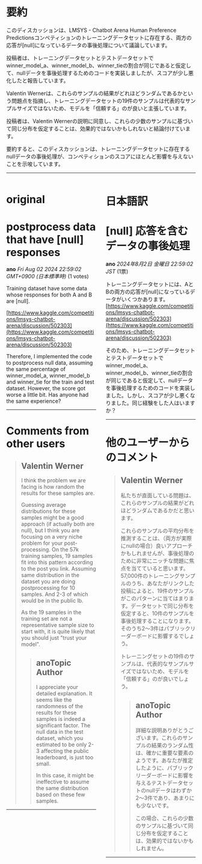# 要約 
このディスカッションは、LMSYS - Chatbot Arena Human Preference Predictionsコンペティションのトレーニングデータセットに存在する、両方の応答が[null]になっているデータの事後処理について議論しています。

投稿者は、トレーニングデータセットとテストデータセットでwinner_model_a、winner_model_b、winner_tieの割合が同じであると仮定して、nullデータを事後処理するためのコードを実装しましたが、スコアが少し悪化したと報告しています。

Valentin Wernerは、これらのサンプルの結果がどれほどランダムであるかという問題点を指摘し、トレーニングデータセットの19件のサンプルは代表的なサンプルサイズではないため、モデルを「信頼する」のが良いと主張しています。

投稿者は、Valentin Wernerの説明に同意し、これらの少数のサンプルに基づいて同じ分布を仮定することは、効果的ではないかもしれないと結論付けています。

要約すると、このディスカッションは、トレーニングデータセットに存在するnullデータの事後処理が、コンペティションのスコアにほとんど影響を与えないことを示唆しています。


---


<style>
.column-left{
  float: left;
  width: 47.5%;
  text-align: left;
}
.column-right{
  float: right;
  width: 47.5%;
  text-align: left;
}
.column-one{
  float: left;
  width: 100%;
  text-align: left;
}
</style>


<div class="column-left">

# original

# postprocess data that have [null] responses

**ano** *Fri Aug 02 2024 22:59:02 GMT+0900 (日本標準時)* (1 votes)

Training dataset have some data whose responses for both A and B are [null].

[https://www.kaggle.com/competitions/lmsys-chatbot-arena/discussion/502303](https://www.kaggle.com/competitions/lmsys-chatbot-arena/discussion/502303)

Therefore, I implemented the code to postprocess null data, assuming the same percentage of winner_model_a, winner_model_b and winner_tie for the train and test dataset. However, the score got worse a little bit. Has anyone had the same experience?



---

 # Comments from other users

> ## Valentin Werner
> 
> I think the problem we are facing is how random the results for these samples are. 
> 
> Guessing average distributions for these samples might be a good approach (if actually both are null), but I think you are focusing on a very niche problem for your post-processing. On the 57k training samples, 19 samples fit into this pattern according to the post you link. Assuming same distribution in the dataset you are doing postprocessing for 10 samples. And 2-3 of which would be in the public lb.
> 
> As the 19 samples in the training set are not a representative sample size to start with, it is quite likely that you should just "trust your model". 
> 
> 
> 
> > ## anoTopic Author
> > 
> > I appreciate your detailed explanation. It seems like the randomness of the results for these samples is indeed a significant factor. The null data in the test dataset, which you estimated to be only 2-3 affecting the public leaderboard, is just too small.
> > 
> > In this case, it might be ineffective to assume the same distribution based on these few samples.
> > 
> > 
> > 


---



</div>
<div class="column-right">

# 日本語訳

# [null] 応答を含むデータの事後処理

**ano** *2024年8月2日 金曜日 22:59:02 JST* (1票)

トレーニングデータセットには、AとBの両方の応答が[null]になっているデータがいくつかあります。
[https://www.kaggle.com/competitions/lmsys-chatbot-arena/discussion/502303](https://www.kaggle.com/competitions/lmsys-chatbot-arena/discussion/502303)

そのため、トレーニングデータセットとテストデータセットでwinner_model_a、winner_model_b、winner_tieの割合が同じであると仮定して、nullデータを事後処理するためのコードを実装しました。しかし、スコアが少し悪くなりました。同じ経験をした人はいますか？

---
# 他のユーザーからのコメント

> ## Valentin Werner
> 
> 私たちが直面している問題は、これらのサンプルの結果がどれほどランダムであるかだと思います。
> 
> これらのサンプルの平均分布を推測することは、（両方が実際にnullの場合）良いアプローチかもしれませんが、事後処理のために非常にニッチな問題に焦点を当てていると思います。57,000件のトレーニングサンプルのうち、あなたがリンクした投稿によると、19件のサンプルがこのパターンに当てはまります。データセットで同じ分布を仮定すると、10件のサンプルを事後処理することになります。そのうち2〜3件はパブリックリーダーボードに影響するでしょう。
> 
> トレーニングセットの19件のサンプルは、代表的なサンプルサイズではないため、モデルを「信頼する」のが良いでしょう。
> 
> 
> 
> > ## anoTopic Author
> > 
> > 詳細な説明ありがとうございます。これらのサンプルの結果のランダム性は、確かに重要な要素のようです。あなたが推定したように、パブリックリーダーボードに影響を与えるテストデータセットのnullデータはわずか2〜3件であり、あまりにも少ないです。
> > 
> > この場合、これらの少数のサンプルに基づいて同じ分布を仮定することは、効果的ではないかもしれません。
> > 
> > 
> > 
---



</div>